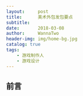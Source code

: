 ```yaml
---
layout:     post
title:      美术外包发包要点
subtitle:   
date:       2018-03-08
author:     WannaTwo
header-img: img/home-bg.jpg
catalog: true
tags:
    - 游戏制作人
    - 游戏设计
---
```


## 前言
